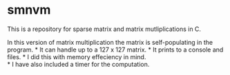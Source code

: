 # smnvm
This is a repository for sparse matrix and matrix mutliplications in C.

In this version of matrix multiplication the matrix is self-populating in the program. 
    * It can handle up to a 127 x 127 matrix.
    * It prints to a console and files.
    * I did this with memory effeciency in mind.  
    * I have also included a timer for the computation.
